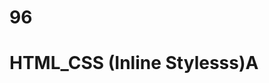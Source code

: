 # 96
# HTML_CSS (Inline Stylesss)A
<p style="color: red; font_size: 13 px;"< styled paragraph<//P>

